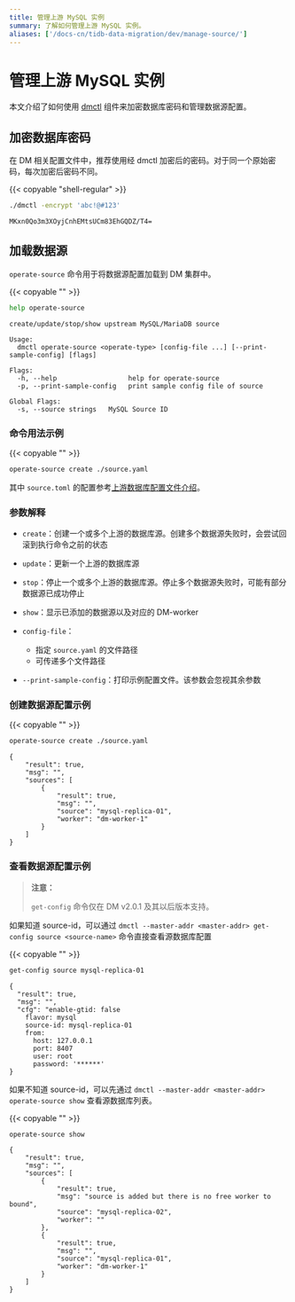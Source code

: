 ```yaml
---
title: 管理上游 MySQL 实例
summary: 了解如何管理上游 MySQL 实例。
aliases: ['/docs-cn/tidb-data-migration/dev/manage-source/']
---
```


# 管理上游 MySQL 实例

本文介绍了如何使用 [dmctl](dmctl-introduction.md) 组件来加密数据库密码和管理数据源配置。

## 加密数据库密码

在 DM 相关配置文件中，推荐使用经 dmctl 加密后的密码。对于同一个原始密码，每次加密后密码不同。

{{< copyable "shell-regular" >}}

```bash
./dmctl -encrypt 'abc!@#123'
```

```
MKxn0Qo3m3XOyjCnhEMtsUCm83EhGQDZ/T4=
```

## 加载数据源

`operate-source` 命令用于将数据源配置加载到 DM 集群中。

{{< copyable "" >}}

```bash
help operate-source
```

```
create/update/stop/show upstream MySQL/MariaDB source

Usage:
  dmctl operate-source <operate-type> [config-file ...] [--print-sample-config] [flags]

Flags:
  -h, --help                  help for operate-source
  -p, --print-sample-config   print sample config file of source

Global Flags:
  -s, --source strings   MySQL Source ID
```

### 命令用法示例

{{< copyable "" >}}

```bash
operate-source create ./source.yaml
```

其中 `source.toml` 的配置参考[上游数据库配置文件介绍](source-configuration-file.md)。

### 参数解释

+ `create`：创建一个或多个上游的数据库源。创建多个数据源失败时，会尝试回滚到执行命令之前的状态

+ `update`：更新一个上游的数据库源

+ `stop`：停止一个或多个上游的数据库源。停止多个数据源失败时，可能有部分数据源已成功停止

+ `show`：显示已添加的数据源以及对应的 DM-worker

+ `config-file`：
    - 指定 `source.yaml` 的文件路径
    - 可传递多个文件路径
    
+ `--print-sample-config`：打印示例配置文件。该参数会忽视其余参数

### 创建数据源配置示例

{{< copyable "" >}}

```bash
operate-source create ./source.yaml
```

```
{
    "result": true,
    "msg": "",
    "sources": [
        {
            "result": true,
            "msg": "",
            "source": "mysql-replica-01",
            "worker": "dm-worker-1"
        }
    ]
}
```

### 查看数据源配置示例

> **注意：**
>
> `get-config` 命令仅在 DM v2.0.1 及其以后版本支持。

如果知道 source-id，可以通过 `dmctl --master-addr <master-addr> get-config source <source-name>` 命令直接查看源数据库配置

{{< copyable "" >}}

```bash
get-config source mysql-replica-01
```

```
{
  "result": true,
  "msg": "",
  "cfg": "enable-gtid: false
    flavor: mysql
    source-id: mysql-replica-01
    from:
      host: 127.0.0.1
      port: 8407
      user: root
      password: '******'
}
```

如果不知道 source-id，可以先通过 `dmctl --master-addr <master-addr> operate-source show` 查看源数据库列表。

{{< copyable "" >}}

```bash
operate-source show
```

```
{
    "result": true,
    "msg": "",
    "sources": [
        {
            "result": true,
            "msg": "source is added but there is no free worker to bound",
            "source": "mysql-replica-02",
            "worker": ""
        },
        {
            "result": true,
            "msg": "",
            "source": "mysql-replica-01",
            "worker": "dm-worker-1"
        }
    ]
}
```